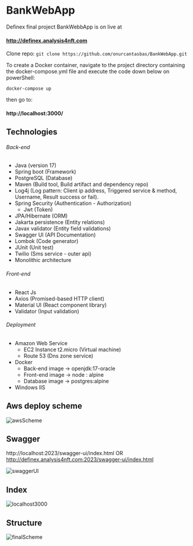 # BankWebApp
Definex final project BankWebbApp is on live at 
#### http://definex.analysis4nft.com 

Clone repo: ```git clone https://github.com/onurcantasbas/BankWebApp.git```

To create a Docker container, navigate to the project directory containing the docker-compose.yml file and execute the code down below on powerShell:
```console
docker-compose up
```
then go to:
#### http://localhost:3000/

## Technologies
###### Back-end
- Java (version 17)
- Spring boot (Framework)
- PostgreSQL (Database)
- Maven (Build tool, Build artifact and dependency repo)
- Log4j (Log pattern: Client ip address, Triggered service & method, Username, Result success or fail).
- Spring Security (Authentication - Authorization)
  - Jwt (Token)
- JPA/Hibernate (ORM)
- Jakarta persistence (Entity relations)
- Javax validator (Entity field validations)
- Swagger UI (API Documentation)
- Lombok (Code generator)
- JUnit (Unit test)
- Twilio (Sms service - outer api)
- Monolithic architecture
###### Front-end
- React Js
- Axios (Promised-based HTTP client)
- Material UI (React component library)
- Validator (Input validation)
###### Deployment
- Amazon Web Service
   - EC2 Instance t2.micro (Virtual machine)
   - Route 53 (Dns zone service)
- Docker
   - Back-end image -> openjdk:17-oracle
   - Front-end image -> node : alpine
   - Database image -> postgres:alpine
- Windows IIS 

## Aws deploy scheme 
![awsScheme](https://user-images.githubusercontent.com/65484711/221343400-029d9960-4558-40b5-b667-4f438578ccc7.PNG)


## Swagger 
http://localhost:2023/swagger-ui/index.html    OR   http://definex.analysis4nft.com:2023/swagger-ui/index.html

![swaggerUI](https://user-images.githubusercontent.com/65484711/221343562-61d02136-b177-437d-b907-78530de5332a.PNG)
            

## Index
![localhost3000](https://user-images.githubusercontent.com/65484711/221343596-608bce52-8d62-4cb1-a874-d8715328b8bf.png)

## Structure
![finalScheme](https://user-images.githubusercontent.com/65484711/221385358-3b9bd7e4-be65-4d6b-8c40-fd4fd8a164b6.PNG)

